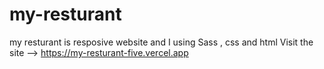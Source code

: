 # my-resturant
my resturant is resposive website and I using Sass , css and html 
Visit the site --> https://my-resturant-five.vercel.app
